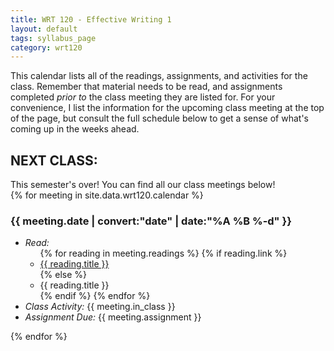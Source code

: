 ```yaml
---
title: WRT 120 - Effective Writing 1
layout: default
tags: syllabus_page
category: wrt120
---
```


This calendar lists all of the readings, assignments, and activities for the class. Remember that material needs to be read, and assignments completed <em>prior to</em> the class meeting they are listed for. For your convenience, I list the information for the upcoming class meeting at the top of the page, but consult the full schedule below to get a sense of what's coming up in the weeks ahead.

<div id="meeting_jumbo" class="jumbotron">
  <h2>NEXT CLASS:</h2>
  <div id="next_meeting">
    This semester's over! You can find all our class meetings below!
  </div>
</div>
{% for meeting in site.data.wrt120.calendar %}
<div id="{{ meeting.date }}" class="class_meeting">
<h3>{{ meeting.date | convert:"date" | date:"%A %B %-d" }}</h3>
  <ul>
  <li><em>Read:</em>
    <ul>
    {% for reading in meeting.readings %}
      {% if reading.link %}
        <li><a href="{{ reading.link }}" target="_blank">{{ reading.title }}</a></li>
      {% else %}
        <li>{{ reading.title }}</li>
      {% endif %}
    {% endfor %}
    </ul>
    </li>  
  <li><em>Class Activity:</em> {{ meeting.in_class }}</li>
  <li><em>Assignment Due:</em> {{ meeting.assignment }}</li>
</ul>  
</div>
{% endfor %}
